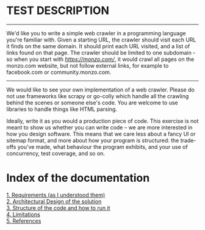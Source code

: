 # TEST DESCRIPTION

---
We'd like you to write a simple web crawler in a programming language you're familiar with. Given a starting URL, the crawler should visit each URL it finds on the same domain. It should print each URL visited, and a list of links found on that page. The crawler should be limited to one subdomain - so when you start with *https://monzo.com/*, it would crawl all pages on the monzo.com website, but not follow external links, for example to facebook.com or community.monzo.com.

---
We would like to see your own implementation of a web crawler. Please do not use frameworks like scrapy or go-colly which handle all the crawling behind the scenes or someone else's code. You are welcome to use libraries to handle things like HTML parsing.

Ideally, write it as you would a production piece of code. This exercise is not meant to show us whether you can write code – we are more interested in how you design software. This means that we care less about a fancy UI or sitemap format, and more about how your program is structured: the trade-offs you've made, what behaviour the program exhibits, and your use of concurrency, test coverage, and so on.

# Index of the documentation
[1. Requirements (as I understood them)](docs/REQUIREMENTS.md)  
[2. Architectural Design of the solution](docs/DESIGN.md)  
[3. Structure of the code and how to run it](docs/SOLUTION.md)  
[4. Limitations](/guides/content/editing-an-existing-page)  
[5. References](/guides/content/editing-an-existing-page)  